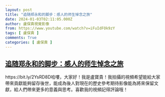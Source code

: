 ```yaml
---
layout: post
title: "追随郑永和的脚步：感人的师生悼念之旅"
date: 2024-01-03T02:11:05.000Z
author: 盧保貴視覺影像
from: https://www.youtube.com/watch?v=iFuIdFOk9zY
tags: [ 盧保貴 ]
comments: True
categories: [ 盧保貴 ]
---
```

<!--1704247865000-->
[追随郑永和的脚步：感人的师生悼念之旅](https://www.youtube.com/watch?v=iFuIdFOk9zY)
------

<div>
https://bit.ly/2YsRD8D哈嘍，大家好！我是盧寶貴！我拍攝的視頻希望能給大家帶來貢獻能夠留存後世，能成為後人對現在的歷史參考期待影像能為將來保留文獻，給人們帶來更多的意義與思考。喜歡我的視頻記得評論哦！
</div>
